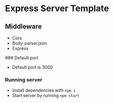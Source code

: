# Express Server Template

## Middleware 
* Cors 
* Body-parser.json 
* Express

### Default port 
* Default port is 3000

### Running server 
* Install dependencies with `npm i`
* Start server by running `npm start`